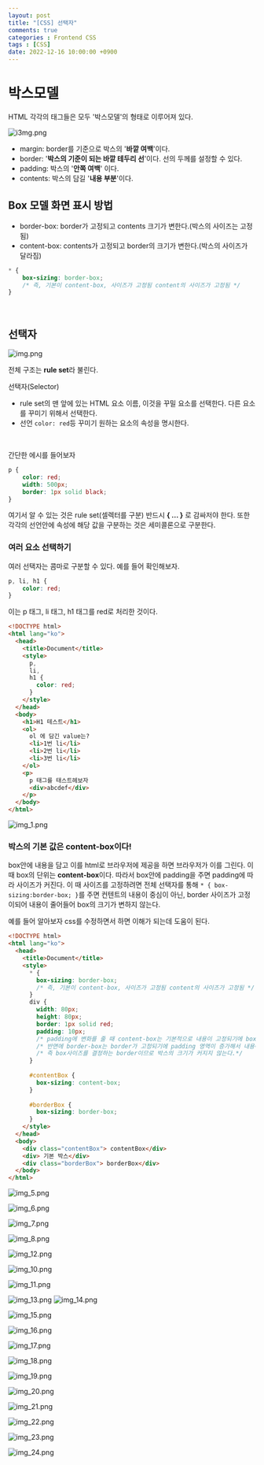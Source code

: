 ```yaml
---
layout: post
title: "[CSS] 선택자"
comments: true
categories : Frontend CSS
tags : [CSS]
date: 2022-12-16 10:00:00 +0900
---
```


# 박스모델

HTML 각각의 태그들은 모두 '박스모델'의 형태로 이루어져 있다. 

![i3mg.png](4ab10499-6739-4bd4-82e5-6111dd2f7eca.png)

- margin: border를 기준으로 박스의 '**바깥 여백**'이다.
- border: '**박스의 기준이 되는 바깥 테두리 선**'이다. 선의 두께를 설정할 수 있다.
- padding: 박스의 '**안쪽 여백**' 이다.
- contents: 박스의 담길 '**내용 부분**'이다.

## Box 모델 화면 표시 방법

- border-box: border가 고정되고 contents 크기가 변한다.(박스의 사이즈는 고정됨)
- content-box: contents가 고정되고 border의 크기가 변한다.(박스의 사이즈가 달라짐)

```css
* {
    box-sizing: border-box;
    /* 즉, 기본이 content-box, 사이즈가 고정됨 content의 사이즈가 고정됨 */
}
```
<br>

## 선택자

![img.png](img.png)

전체 구조는 **rule set**라 불린다. 

선택자(Selector)

- rule set의 맨 앞에 있는 HTML 요소 이름, 이것을 꾸밀 요소를 선택한다. 다른 요소를 꾸미기 위해서 선택한다.
- 선언 `color: red`등 꾸미기 원하는 요소의 속성을 명시한다.

<br>

간단한 에시를 들어보자
```css
p {
    color: red;
    width: 500px;
    border: 1px solid black;
}
```

여기서 알 수 있는 것은 rule set(셀렉터를 구분) 반드시 **{ ... }** 로 감싸저야 한다. 
또한 각각의 선언안에 속성에 해당 값을 구분하는 것은 세미콜론으로 구분한다.


### 여러 요소 선택하기

여러 선택자는 콤마로 구분할 수 있다. 예를 들어 확인해보자.

```css
p, li, h1 {
    color: red;
}
```

이는 p 태그, li 태그, h1 태그를 red로 처리한 것이다.

```html
<!DOCTYPE html>
<html lang="ko">
  <head>
    <title>Document</title>
    <style>
      p,
      li,
      h1 {
        color: red;
      }
    </style>
  </head>
  <body>
    <h1>H1 테스트</h1>
    <ol>
      ol 에 담긴 value는?
      <li>1번 li</li>
      <li>2번 li</li>
      <li>3번 li</li>
    </ol>
    <p>
      p 태그를 태스트헤보자
      <div>abcdef</div>
    </p>
  </body>
</html>
```

![img_1.png](img_1.png)


### 박스의 기본 값은 content-box이다!

box안에 내용을 담고 이를 html로 브라우저에 제공을 하면 브라우저가 이를 그린다.
이 때 box의 단위는 **content-box**이다. 따라서 box안에 padding을 주면 padding에 따라 사이즈가 커진다.
이 때 사이즈를 고정하려면 전체 선택자를 통해 `* { box-sizing:border-box; }`를 주면 컨텐트의 내용이 중심이 아닌, 
border 사이즈가 고정이되어 내용이 줄어들어 box의 크기가 변하지 않는다.

예를 들어 알아보자 css를 수정하면서 하면 이해가 되는데 도움이 된다.

```html
<!DOCTYPE html>
<html lang="ko">
  <head>
    <title>Document</title>
    <style>
      * {
        box-sizing: border-box;
        /* 즉, 기본이 content-box, 사이즈가 고정됨 content의 사이즈가 고정됨 */
      }
      div {
        width: 80px;
        height: 80px;
        border: 1px solid red;
        padding: 10px; 
        /* padding에 변화를 줄 때 content-box는 기본적으로 내용이 고정되기에 box 사이즈가 커진다.*/
        /* 반면에 border-box는 border가 고정되기에 padding 영역이 증가해서 내용이 줄어듬 */ 
        /* 즉 box사이즈를 결정하는 border이므로 박스의 크기가 커지지 않는다.*/
      }
      
      #contentBox {
        box-sizing: content-box;
      }
      
      #borderBox {
        box-sizing: border-box;
      }
    </style>
  </head>
  <body>
    <div class="contentBox"> contentBox</div>
    <div> 기본 박스</div>
    <div class="borderBox"> borderBox</div>
  </body>
</html>

```

![img_5.png](img_5.png)

![img_6.png](img_6.png)

![img_7.png](img_7.png)

![img_8.png](img_8.png)


![img_12.png](img_12.png)

![img_10.png](img_10.png)

![img_11.png](img_11.png)

![img_13.png](img_13.png)
![img_14.png](img_14.png)

![img_15.png](img_15.png)

![img_16.png](img_16.png)

![img_17.png](img_17.png)

![img_18.png](img_18.png)

![img_19.png](img_19.png)

![img_20.png](img_20.png)

![img_21.png](img_21.png)

![img_22.png](img_22.png)

![img_23.png](img_23.png)

![img_24.png](img_24.png) 
